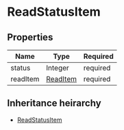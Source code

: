 

# ReadStatusItem

## Properties

Name | Type | Required
-------- | -------- | --------
status | Integer | required
readItem | [ReadItem](ReadItem.md) | required




## Inheritance heirarchy


* [ReadStatusItem](ReadStatusItem.md)
